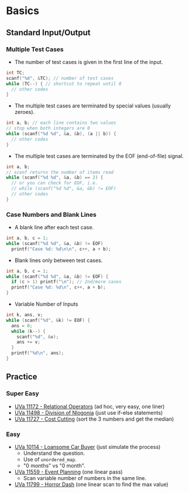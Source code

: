 # Basics
## Standard Input/Output

### Multiple Test Cases
- The number of test cases is given in the first line of the input.
```cpp
int TC;
scanf("%d", &TC); // number of test cases
while (TC--) { // shortcut to repeat until 0
  // other codes
}
```

- The multiple test cases are terminated by special values (usually zeroes).
```cpp
int a, b; // each line contains two values
// stop when both integers are 0
while (scanf("%d %d", &a, &b), (a || b)) {
  // other codes
}
```

- The multiple test cases are terminated by the EOF (end-of-file) signal.
```cpp
int a, b;
// scanf returns the number of items read
while (scanf("%d %d", &a, &b) == 2) {
  // or you can check for EOF, i.e.
  // while (scanf("%d %d", &a, &b) != EOF)
  // other codes
}
```

### Case Numbers and Blank Lines
- A blank line after each test case.
```cpp
int a, b, c = 1;
while (scanf("%d %d", &a, &b) != EOF)
  printf("Case %d: %d\n\n", c++, a + b);
```

- Blank lines only between test cases.
```cpp
int a, b, c = 1;
while (scanf("%d %d", &a, &b) != EOF) {
  if (c > 1) printf("\n"); // 2nd/more cases
  printf("Case %d: %d\n", c++, a + b);
}
```

- Variable Number of Inputs
```cpp
int k, ans, v;
while (scanf("%d", &k) != EOF) {
  ans = 0;
  while (k--) {
    scanf("%d", &v);
    ans += v;
  }
  printf("%d\n", ans);
}
```

## Practice
### Super Easy
- [UVa 11172 - Relational Operators](../ACM/uva11172.cpp) (ad hoc, very easy, one liner)
- [UVa 11498 - Division of Nlogonia](../ACM/uva11498.cpp) (just use if-else statements)
- [UVa 11727 - Cost Cutting](../ACM/uva11727.cpp) (sort the 3 numbers and get the median)
### Easy
- [UVa 10114 - Loansome Car Buyer](../ACM/uva10114.cpp) (just simulate the process)
  - Understand the question.
  - Use of `unordered_map`.
  - "0 months" vs "0 month".
- [UVa 11559 - Event Planning](../ACM/uva11559.cpp) (one linear pass)
  - Scan variable number of numbers in the same line.
- [UVa 11799 - Horror Dash](../ACM/uva11799.cpp) (one linear scan to find the max value)
